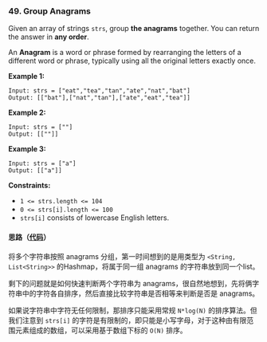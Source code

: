 ### 49. Group Anagrams

Given an array of strings `strs`, group **the anagrams** together. You can return the answer in **any order**.

An **Anagram** is a word or phrase formed by rearranging the letters of a different word or phrase, typically using all the original letters exactly once.

 

**Example 1:**

```
Input: strs = ["eat","tea","tan","ate","nat","bat"]
Output: [["bat"],["nat","tan"],["ate","eat","tea"]]
```

**Example 2:**

```
Input: strs = [""]
Output: [[""]]
```

**Example 3:**

```
Input: strs = ["a"]
Output: [["a"]]
```

 

**Constraints:**

- `1 <= strs.length <= 104`
- `0 <= strs[i].length <= 100`
- `strs[i]` consists of lowercase English letters.

#### 思路（[代码](Solution.java)）

将多个字符串按照 anagrams 分组，第一时间想到的是用类型为 `<String, List<String>>` 的Hashmap，将属于同一组 anagrams 的字符串放到同一个list。

剩下的问题就是如何快速判断两个字符串为 anagrams，很自然地想到，先将俩字符串中的字符各自排序，然后直接比较字符串是否相等来判断是否是 anagrams。

如果说字符串中字符无任何限制，那排序只能采用常规 `N*log(N)` 的排序算法。但我们注意到 `strs[i]` 的字符是有限制的，即只能是小写字母，对于这种由有限范围元素组成的数组，可以采用基于数组下标的 `O(N)` 排序。